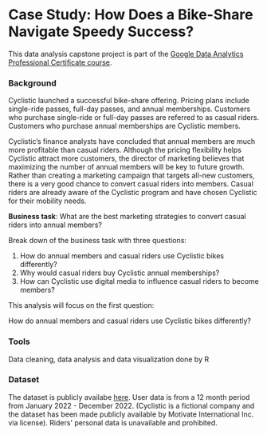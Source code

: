 # Case Study: How Does a Bike-Share Navigate Speedy Success?

This data analysis capstone project is part of the [Google Data Analytics Professional Certificate course](https://www.coursera.org/enroll/google-data-analytics/paidmedia?utm_medium=sem&utm_source=gg&utm_campaign=B2C_NAMER_google-data-analytics_google_FTCOF_professional-certificates_country-US&campaignid=12504215975&adgroupid=122709142727&device=c&keyword=google%20data%20analytics%20certificate&matchtype=b&network=g&devicemodel=&adposition=&creativeid=668441307530&hide_mobile_promo&gclid=EAIaIQobChMI46SHzM7ggAMVZhmtBh1V3wZxEAAYASAAEgJSPfD_BwE#courses).


### Background

Cyclistic launched a successful bike-share offering. Pricing plans include single-ride passes, full-day passes, and annual memberships. Customers who purchase single-ride or full-day passes are referred to as casual riders. Customers who purchase annual memberships are Cyclistic members.

Cyclistic’s finance analysts have concluded that annual members are much more profitable than casual riders. Although the pricing flexibility helps Cyclistic attract more customers, the director of marketing believes that maximizing the number of annual members will be key to future growth. Rather than creating a marketing campaign that targets all-new customers, there is a very good chance to convert casual riders into members. Casual riders are already aware of the Cyclistic program and have chosen Cyclistic for their mobility needs.

**Business task**: What are the best marketing strategies to convert casual riders into annual members? 

Break down of the business task with three questions:

  1. How do annual members and casual riders use Cyclistic bikes differently?
  2. Why would casual riders buy Cyclistic annual memberships?
  3. How can Cyclistic use digital media to influence casual riders to become members?

This analysis will focus on the first question:

  How do annual members and casual riders use Cyclistic bikes differently?

### Tools

Data cleaning, data analysis and data visualization done by R

### Dataset

The dataset is publicly availabe [here](https://divvy-tripdata.s3.amazonaws.com/index.html). User data is from a 12 month period from January 2022 - December 2022. (Cyclistic is a fictional company and the dataset has been made publicly available by Motivate International Inc. via license). Riders' personal data is unavailable and prohibited.

